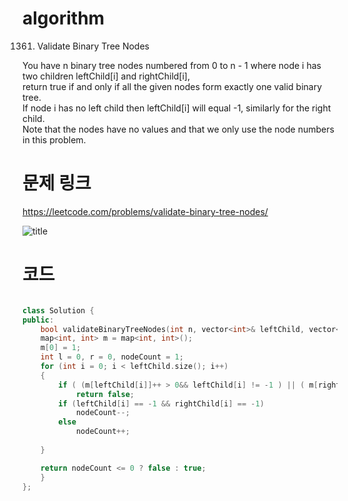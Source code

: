 ﻿# algorithm 
1361. Validate Binary Tree Nodes
  
You have n binary tree nodes numbered from 0 to n - 1 where node i has two children leftChild[i] and rightChild[i],   
return true if and only if all the given nodes form exactly one valid binary tree.  
If node i has no left child then leftChild[i] will equal -1, similarly for the right child.  
Note that the nodes have no values and that we only use the node numbers in this problem.  


# 문제 링크    
https://leetcode.com/problems/validate-binary-tree-nodes/


![title](https://github.com/jungmin3834/algorithm/blob/master/image/validate-binary-tree-nodes.png)

# 코드

```cpp

class Solution {
public:
    bool validateBinaryTreeNodes(int n, vector<int>& leftChild, vector<int>& rightChild) {
   	map<int, int> m = map<int, int>();
    m[0] = 1;
	int l = 0, r = 0, nodeCount = 1;
	for (int i = 0; i < leftChild.size(); i++)
	{
		if ( (m[leftChild[i]]++ > 0&& leftChild[i] != -1 ) || ( m[rightChild[i]]++ > 0 && rightChild[i] != -1))
			return false;
		if (leftChild[i] == -1 && rightChild[i] == -1)
			nodeCount--;
		else
			nodeCount++;
			
	}

	return nodeCount <= 0 ? false : true;
    }
};

```
